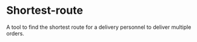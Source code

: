 # Shortest-route
A tool to find the shortest route for a delivery personnel to deliver multiple orders.
